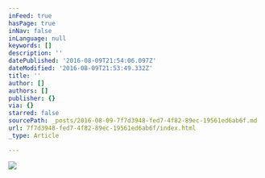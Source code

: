 ```yaml
---
inFeed: true
hasPage: true
inNav: false
inLanguage: null
keywords: []
description: ''
datePublished: '2016-08-09T21:54:06.097Z'
dateModified: '2016-08-09T21:53:49.332Z'
title: ''
author: []
authors: []
publisher: {}
via: {}
starred: false
sourcePath: _posts/2016-08-09-7f7d3948-fed7-4f82-89ec-19561ed6ab6f.md
url: 7f7d3948-fed7-4f82-89ec-19561ed6ab6f/index.html
_type: Article

---
```

![](https://the-grid-user-content.s3-us-west-2.amazonaws.com/59c48a09-db74-42ba-b92d-99d88dfeaebd.png)
